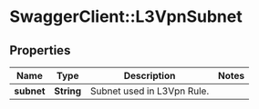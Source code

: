 # SwaggerClient::L3VpnSubnet

## Properties
Name | Type | Description | Notes
------------ | ------------- | ------------- | -------------
**subnet** | **String** | Subnet used in L3Vpn Rule.  | 


